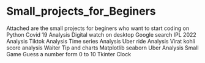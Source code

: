 # Small_projects_for_Beginers

Attached are the small projects for beginers who want to start coding on Python
Covid 19 Analysis
Digital watch on desktop
Google search
IPL 2022 Analysis
Tiktok Analysis
Time series Analysis
Uber ride Analysis
Virat kohli score analysis
Waiter Tip and charts Matplotlib seaborn
Uber Analysis
Small Game Guess a number form 0 to 10
Tkinter Clock
